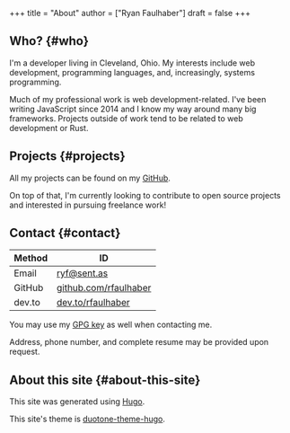 +++
title = "About"
author = ["Ryan Faulhaber"]
draft = false
+++

## Who? {#who}

I'm a developer living in Cleveland, Ohio. My interests include web development, programming languages, and, increasingly, systems programming.

Much of my professional work is web development-related. I've been writing JavaScript since 2014 and I know my way around many big frameworks. Projects outside of work tend to be related to web development or Rust.

## Projects {#projects}

All my projects can be found on my [GitHub](https://github.com/rfaulhaber).

On top of that, I'm currently looking to contribute to open source projects and interested in pursuing freelance work!

## Contact {#contact}

| Method  | ID                                                                 |
| ------- | ------------------------------------------------------------------ |
| Email   | [ryf@sent.as](mailto:ryf@sent.as)                                  |
| GitHub  | [github.com/rfaulhaber](https://github.com/rfaulhaber)             |
| dev.to  | [dev.to/rfaulhaber](https://dev.to/rfaulhaber)                     |

You may use my [GPG key](https://keybase.io/rfaulhaber/pgp%5Fkeys.asc?fingerprint=a2205925f3b6c5b96f26c3cb544650c5a306061b) as well when contacting me.

Address, phone number, and complete resume may be provided upon request.

## About this site {#about-this-site}

This site was generated using [Hugo](https://gohugo.io).

This site's theme is [duotone-theme-hugo](https://github.com/rfaulhaber/duotone-theme-hugo).
